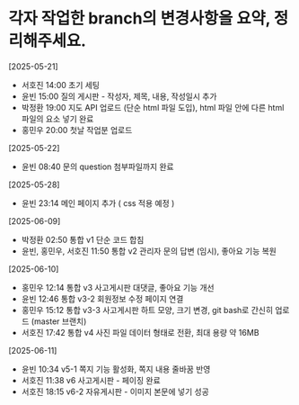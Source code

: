 # 각자 작업한 branch의 변경사항을 요약, 정리해주세요.

[2025-05-21]
* 서호진 14:00 초기 세팅
* 윤빈 15:00 질의 게시판 - 작성자, 제목, 내용, 작성일시 추가
* 박정환 19:00 지도 API 업로드 (단순 html 파일 도입), html 파일 안에 다른 html 파일의 요소 넣기 완료
* 홍민우 20:00 첫날 작업분 업로드

[2025-05-22]
* 윤빈 08:40 문의 question 첨부파일까지 완료

[2025-05-28]
* 윤빈 23:14 메인 페이지 추가 ( css 적용 예정 )

[2025-06-09]
* 박정환 02:50 통합 v1 단순 코드 합침
* 윤빈, 홍민우, 서호진 11:50 통합 v2 관리자 문의 답변 (임시), 좋아요 기능 복원

[2025-06-10]
* 홍민우 12:14 통합 v3 사고게시판 대댓글, 좋아요 기능 개선
* 윤빈 12:46 통합 v3-2 회원정보 수정 페이지 연결
* 홍민우 15:12 통합 v3-3 사고게시판 하트 모양, 크기 변경, git bash로 간신히 업로드 (master 브랜치)
* 서호진 17:42 통합 v4 사진 파일 데이터 형태로 전환, 최대 용량 약 16MB

[2025-06-11]
* 윤빈 10:34 v5-1 쪽지 기능 활성화, 쪽지 내용 줄바꿈 반영
* 서호진 11:38 v6 사고게시판 - 페이징 완료
* 서호진 18:15 v6-2 자유게시판 - 이미지 본문에 넣기 성공
